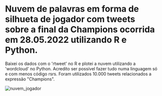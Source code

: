 # Nuvem de palavras em forma de silhueta de jogador com tweets sobre a final da Champions ocorrida em 28.05.2022 utilizando R e Python.
Baixei os dados com o 'rtweet' no R e plotei a nuvem utilizando a 'wordcloud' no Python. Acredito ser possível fazer tudo numa linguagem só e com menos código rsrs. Foram utilizados 10.000 tweets relacionados a expressão "Champions".

![nuvem_jogador](https://user-images.githubusercontent.com/100307643/171061711-f98ea8b0-7d47-46fb-8df5-5c6cb44e8acc.png)
